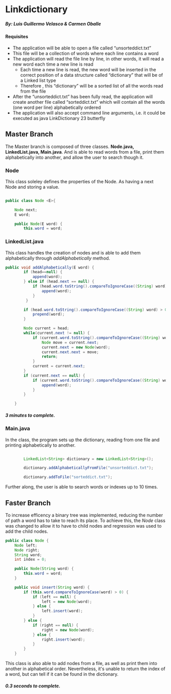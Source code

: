 # Linkdictionary
##### By: Luis Guillermo Velasco & Carmen Oballe

#### Requisites
* The application will be able to open a file called “unsorteddict.txt”
* This file will be a collection of words where each line contains a word 
* The application will read the file line by line, in other words, it will read a new word each time a new line is read
  * Each time a new line is read, the new word will be inserted in the correct position of a data structure called “dictionary” that will be of a Linked list type
  * Therefore , this “dictionary” will be a sorted list of all the words read from the file
* After the “unsorteddict.txt” has been fully read, the application will create another file called “sorteddict.txt” which will contain all the words (one word per line) alphabetically ordered
* The application will also accept command line arguments, i.e. it could be executed as java LinkDictionary 23 butterfly

## Master Branch
The Master branch is composed of three classes. **Node.java, LinkedList.java, Main.java**. And is able to read words from a file, print them alphabetically into another, and allow the user to search though it. 

### Node 
This class soleley defines the properties of the Node. As having a next Node and storing a value. 
``` java

public class Node <E>{

    Node next;
    E word;

    public Node(E word) {
        this.word = word;
```

### LinkedList.java 
This class handles the creation of nodes and is able to add them alphabetically through _addAlphabetically_ method. 
```java
public void addAlphabetically(E word) {
        if (head==null) {
            append(word);
        } else if (head.next == null) {
            if (head.word.toString().compareToIgnoreCase((String) word) < 0 ) {
                append(word);
            }
         }

        if (head.word.toString().compareToIgnoreCase((String) word) > 0) {
            prepend(word);
        }

        Node current = head;
        while(current.next != null) {
            if (current.word.toString().compareToIgnoreCase((String) word) < 0 && current.next.word.toString().compareToIgnoreCase((String) word) > 0) {
                Node move = current.next;
                current.next = new Node(word);
                current.next.next = move;
                return;
            }
            current = current.next;
        }
        if (current.next == null) {
            if (current.word.toString().compareToIgnoreCase((String) word) < 0) {
                append(word);
            }
        }

    }
```
##### 3 minutes to complete. 

### Main.java
In the class, the program sets up the dictionary, reading from one file and printing alphabetically to another. 
``` java

        LinkedList<String> dictionary = new LinkedList<String>();

        dictionary.addAlphabeticallyFromFile("unsorteddict.txt");

        dictionary.addToFile("sorteddict.txt");
```
Further along, the user is able to search words or indexes up to 10 times. 

## Faster Branch
To increase efficency a binary tree was implemented, reducing the number of path a word has to take to reach its place. 
To achieve this, the _Node_ class was changed to allow it to have to child nodes and regression was used to add the child nodes. 
``` java
public class Node {
    Node left;
    Node right;
    String word;
    int index = 0;

    public Node(String word) {
        this.word = word;
    }

    public void insert(String word) {
        if (this.word.compareToIgnoreCase(word) > 0) {
            if (left == null) {
                left = new Node(word);
            } else {
                left.insert(word);
            }
        } else {
            if (right == null) {
                right = new Node(word);
            } else {
                right.insert(word);
            }
        }
    }
```
This class is also able to add nodes from a file, as well as print them into another in alphabetical order. Nevertheless, it's unable to return the index of a word, but can tell if it can be found in the dictionary. 
##### 0.3 seconds to complete. 
